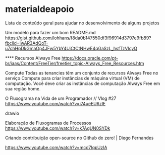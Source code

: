 # materialdeapoio
Lista de conteúdo geral para ajudar no desenvolvimento de alguns projetos

Um modelo para fazer um bom README.md
https://gist.github.com/lohhans/f8da0b147550df3f96914d3797e9fb89?fbclid=IwAR3AdQoT-u7chHpDkGmaOp4JFw5YbY4UiCtCtNHwE4qGaSzL_hsfTzVIcyQ


**** Recursos Always Free
https://docs.oracle.com/pt-br/iaas/Content/FreeTier/freetier_topic-Always_Free_Resources.htm

Compute
Todas as tenancies têm um conjunto de recursos Always Free no serviço Compute para criar instâncias de máquina virtual (VM) de computação. Você deve criar as instâncias de computação Always Free em sua região home.


O Fluxograma na Vida de um Programador // Vlog #27
https://www.youtube.com/watch?v=i74ueEU6zIE


drawio



Elaboração de Fluxogramas de Processos
https://www.youtube.com/watch?v=k7AgUN0SYDk



Criando contribuição open-source no Github do zero! | Diego Fernandes

https://www.youtube.com/watch?v=mcd7lqpUzIA
